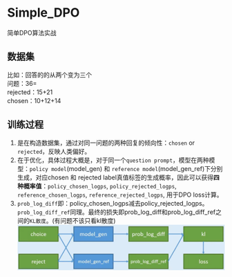# Simple_DPO
简单DPO算法实战
## 数据集
比如：回答的的从两个变为三个  
问题：36=  
rejected：15+21  
chosen：10+12+14
## 训练过程
1. 是在构造数据集，通过对同一问题的两种回复的倾向性：`chosen` or `rejected`，反映人类偏好。
2. 在于优化，具体过程大概是，对于同一个`question prompt`，模型在两种模型：`policy model`(model_gen) 和 `reference model`(model_gen_ref)下分别生成，对应chosen 和 rejected label真值标签的生成概率，因此可以获得**四种概率值**：`policy_chosen_logps`, `policy_rejected_logps`, `reference_chosen_logps`, `reference_rejected_logps`, 用于DPO loss计算。
3. `prob_log_diff`即：policy_chosen_logps减去policy_rejected_logps。`prob_log_diff_ref`同理。最终的损失即prob_log_diff和prob_log_diff_ref之间的`KL散度`。(有问题不该只看kl散度)
![](./img/DPO%E8%AE%AD%E7%BB%83%E8%BF%87%E7%A8%8B.png)
